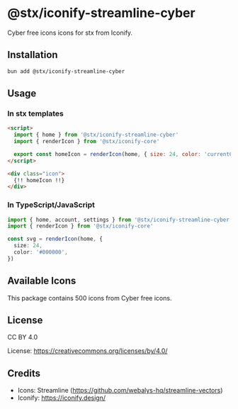# @stx/iconify-streamline-cyber

Cyber free icons icons for stx from Iconify.

## Installation

```bash
bun add @stx/iconify-streamline-cyber
```

## Usage

### In stx templates

```html
<script>
  import { home } from '@stx/iconify-streamline-cyber'
  import { renderIcon } from '@stx/iconify-core'

  export const homeIcon = renderIcon(home, { size: 24, color: 'currentColor' })
</script>

<div class="icon">
  {!! homeIcon !!}
</div>
```

### In TypeScript/JavaScript

```typescript
import { home, account, settings } from '@stx/iconify-streamline-cyber'
import { renderIcon } from '@stx/iconify-core'

const svg = renderIcon(home, {
  size: 24,
  color: '#000000',
})
```

## Available Icons

This package contains 500 icons from Cyber free icons.

## License

CC BY 4.0

License: https://creativecommons.org/licenses/by/4.0/

## Credits

- Icons: Streamline (https://github.com/webalys-hq/streamline-vectors)
- Iconify: https://iconify.design/
